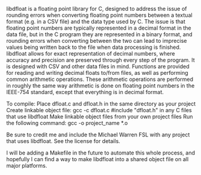 libdfloat is a floating point library for C, designed to address the
issue of rounding errors when converting floating point numbers between
a textual format (e.g. in a CSV file) and the data type used by C. The
issue is that floating point numbers are typically represented in a
decimal format in the data file, but in the C program they are represented
in a binary format, and rounding errors when converting between the
two can lead to imprecise values being written back to the file when
data processing is finished. libdfloat allows for exact representation of
decimal numbers, where accuracy and precision are preserved through every
step of the program. It is designed with CSV and other data files
in mind.  Functions are provided for reading and writing decimal floats
to/from files, as well as performing common arithmetic operations. These
arithmetic operations are performed in roughly the same way arithmetic
is done on floating point numbers in the IEEE-754 standard, except that
everything is in decimal format.

To compile:
Place dfloat.c and dfloat.h in the same directory as your project
Create linkable object file: gcc -c dfloat.c
#include "dfloat.h" in any C files that use libdfloat
Make linkable object files from your own project files
Run the following command: gcc -o project_name *.o

Be sure to credit me and include the Michael Warren FSL with any project
that uses libdfloat. See the license for details.

I will be adding a Makefile in the future to automate this whole process,
and hopefully I can find a way to make libdfloat into a shared object
file on all major platforms.
